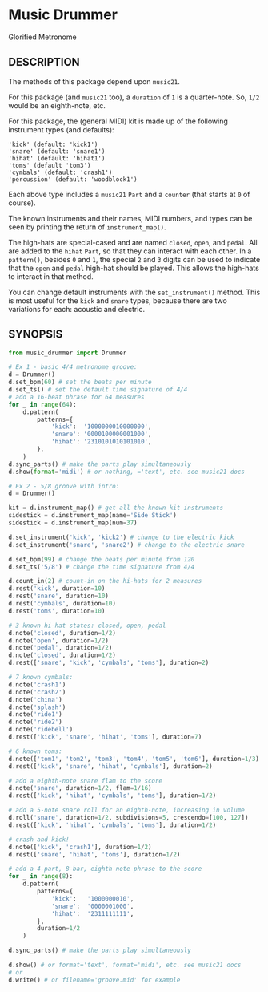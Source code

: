 # Music Drummer
Glorified Metronome

## DESCRIPTION

The methods of this package depend upon `music21`.

For this package (and `music21` too), a `duration` of `1` is a quarter-note. So, `1/2` would be an eighth-note, etc.

For this package, the (general MIDI) kit is made up of the following instrument types (and defaults):
```
'kick' (default: 'kick1')
'snare' (default: 'snare1')
'hihat' (default: 'hihat1')
'toms' (default 'tom3')
'cymbals' (default: 'crash1')
'percussion' (default: 'woodblock1')
```

Each above type includes a `music21` `Part` and a `counter` (that starts at `0` of course).

The known instruments and their names, MIDI numbers, and types can be seen by printing the return of `instrument_map()`.

The high-hats are special-cased and are named `closed`, `open`, and `pedal`. All are added to the `hihat` `Part`, so that they can interact with each other. In a `pattern()`, besides `0` and `1`, the special `2` and `3` digits can be used to indicate that the `open` and `pedal` high-hat should be played. This allows the high-hats to interact in that method.

You can change default instruments with the `set_instrument()` method. This is most useful for the `kick` and `snare` types, because there are two variations for each: acoustic and electric.

## SYNOPSIS
```python
from music_drummer import Drummer

# Ex 1 - basic 4/4 metronome groove:
d = Drummer()
d.set_bpm(60) # set the beats per minute
d.set_ts() # set the default time signature of 4/4
# add a 16-beat phrase for 64 measures
for _ in range(64):
    d.pattern(
        patterns={
            'kick':  '1000000010000000',
            'snare': '0000100000001000',
            'hihat': '2310101010101010',
        },
    )
d.sync_parts() # make the parts play simultaneously
d.show(format='midi') # or nothing, ='text', etc. see music21 docs

# Ex 2 - 5/8 groove with intro:
d = Drummer()

kit = d.instrument_map() # get all the known kit instruments
sidestick = d.instrument_map(name='Side Stick')
sidestick = d.instrument_map(num=37)

d.set_instrument('kick', 'kick2') # change to the electric kick
d.set_instrument('snare', 'snare2') # change to the electric snare

d.set_bpm(99) # change the beats per minute from 120
d.set_ts('5/8') # change the time signature from 4/4

d.count_in(2) # count-in on the hi-hats for 2 measures
d.rest('kick', duration=10)
d.rest('snare', duration=10)
d.rest('cymbals', duration=10)
d.rest('toms', duration=10)

# 3 known hi-hat states: closed, open, pedal
d.note('closed', duration=1/2)
d.note('open', duration=1/2)
d.note('pedal', duration=1/2)
d.note('closed', duration=1/2)
d.rest(['snare', 'kick', 'cymbals', 'toms'], duration=2)

# 7 known cymbals:
d.note('crash1')
d.note('crash2')
d.note('china')
d.note('splash')
d.note('ride1')
d.note('ride2')
d.note('ridebell')
d.rest(['kick', 'snare', 'hihat', 'toms'], duration=7)

# 6 known toms:
d.note(['tom1', 'tom2', 'tom3', 'tom4', 'tom5', 'tom6'], duration=1/3)
d.rest(['kick', 'snare', 'hihat', 'cymbals'], duration=2)

# add a eighth-note snare flam to the score
d.note('snare', duration=1/2, flam=1/16)
d.rest(['kick', 'hihat', 'cymbals', 'toms'], duration=1/2)

# add a 5-note snare roll for an eighth-note, increasing in volume
d.roll('snare', duration=1/2, subdivisions=5, crescendo=[100, 127])
d.rest(['kick', 'hihat', 'cymbals', 'toms'], duration=1/2)

# crash and kick!
d.note(['kick', 'crash1'], duration=1/2)
d.rest(['snare', 'hihat', 'toms'], duration=1/2)

# add a 4-part, 8-bar, eighth-note phrase to the score
for _ in range(8):
    d.pattern(
        patterns={
            'kick':   '1000000010',
            'snare':  '0000001000',
            'hihat':  '2311111111',
        },
        duration=1/2
    )

d.sync_parts() # make the parts play simultaneously

d.show() # or format='text', format='midi', etc. see music21 docs
# or
d.write() # or filename='groove.mid' for example
```